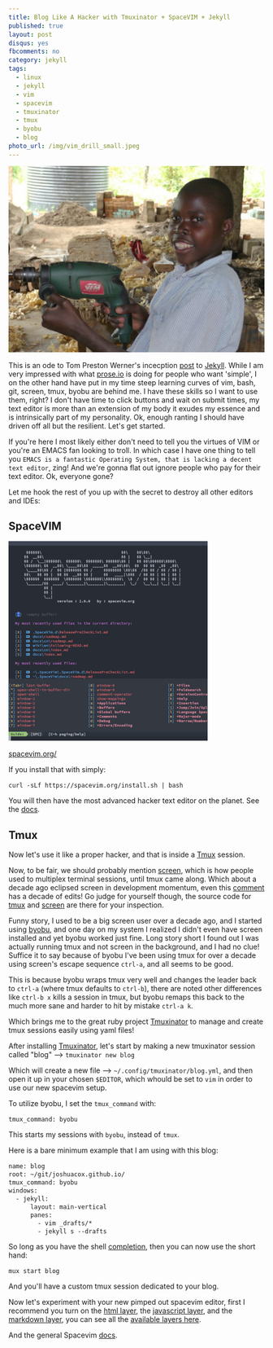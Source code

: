 ```yaml
---
title: Blog Like A Hacker with Tmuxinator + SpaceVIM + Jekyll 
published: true
layout: post
disqus: yes
fbcomments: no
category: jekyll
tags:
  - linux
  - jekyll
  - vim
  - spacevim
  - tmuxinator
  - tmux
  - byobu
  - blog
photo_url: /img/vim_drill_small.jpeg
---
```


![](/img/vim_drill_small.jpeg)

This is an ode to Tom Preston Werner's incecption [post](http://tom.preston-werner.com/2008/11/17/blogging-like-a-hacker.html) to [Jekyll](https://jekyllrb.com).
While I am very impressed with what [prose.io](https://prose.io/) is doing for people who want 'simple', I on the other hand have put in my time
steep learning curves of vim, bash, git, screen, tmux, byobu are behind me. I have these skills so I want to use them, right?
I don't have time to click buttons and wait on submit times, my text editor is more than an extension of my body it exudes my essence
and is intrinsically part of my personality.  Ok, enough ranting I should have driven off all but the resilient.  Let's get started.

If you're here I most likely either don't need to tell you the virtues of VIM or you're an EMACS fan looking to troll.
In which case I have one thing to tell you `EMACS is a fantastic Operating System, that is lacking a decent text editor`,  zing!
And we're gonna flat out ignore people who pay for their text editor.  Ok, everyone gone?

Let me hook the rest of you up with the secret to destroy all other editors and IDEs:

## SpaceVIM

![](/img/thumbs/spacevim.png)

[spacevim.org/](http://spacevim.org/)

If you install that with simply:

```
curl -sLf https://spacevim.org/install.sh | bash
```

You will then have the most advanced hacker text editor on the planet. See the [docs](https://spacevim.org/documentation/).

## Tmux

Now let's use it like a proper hacker, and that is inside a [Tmux](https://github.com/tmux/tmux/wiki) session.

Now, to be fair, we should probably mention [screen](https://linuxize.com/post/how-to-use-linux-screen/), which is how people used to multiplex terminal sessions, until tmux came along.  Which about a decade ago eclipsed screen in development momentum, even this [comment](https://superuser.com/a/236160/291115) has a decade of edits!  Go judge for yourself though, the source code for [tmux](https://github.com/tmux/tmux) and [screen](https://git.savannah.gnu.org/cgit/screen.git) are there for your inspection.

Funny story, I used to be a big screen user over a decade ago, and I started using [byobu](https://linuxize.com/post/how-to-use-linux-screen/), and one day on my system I realized I didn't even have screen installed and yet byobu worked just fine.  Long story short I found out I was actually running tmux and not screen in the background, and I had no clue!  Suffice it to say because of byobu I've been using tmux for over a decade using screen's escape sequence `ctrl-a`, and all seems to be good.

This is because byobu wraps tmux very well and changes the leader back to `ctrl-a` (where tmux defaults to `ctrl-b`), there are noted other differences like `ctrl-b x` kills a session in tmux, but byobu remaps this back to the much more sane and harder to hit by mistake `ctrl-a k`.

Which brings me to the great ruby project [Tmuxinator](https://github.com/tmuxinator/tmuxinator) to manage and create tmux sessions easily using yaml files!

After installing [Tmuxinator](https://github.com/tmuxinator/tmuxinator), let's start by making a new tmuxinator session called "blog" --> `tmuxinator new blog`

Which will create a new file --> `~/.config/tmuxinator/blog.yml`, and then open it up in your chosen `$EDITOR`, which whould be set to `vim` in order to use our new spacevim setup.

To utilize byobu, I set the `tmux_command` with:

```
tmux_command: byobu
```

This starts my sessions with `byobu`, instead of `tmux`.

Here is a bare minimum example that I am using with this blog:

```
name: blog
root: ~/git/joshuacox.github.io/
tmux_command: byobu
windows:
  - jekyll:
      layout: main-vertical
      panes:
        - vim _drafts/*
        - jekyll s --drafts
```

So long as you have the shell [completion](https://github.com/tmuxinator/tmuxinator#completion), then you can now use the short hand:

```
mux start blog
```

And you'll have a custom tmux session dedicated to your blog.

Now let's experiment with your new pimped out spacevim editor, first I recommend you turn on the [html layer](https://spacevim.org/layers/lang/html/), the [javascript layer](https://spacevim.org/layers/lang/javascript/), and the [markdown layer](https://spacevim.org/layers/lang/markdown/), you can see all the [available layers here](https://spacevim.org/layers/).

And the general Spacevim [docs](https://spacevim.org/documentation/).

